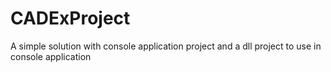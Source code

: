 # CADExProject

A simple solution with console application project and a dll project to use in console application